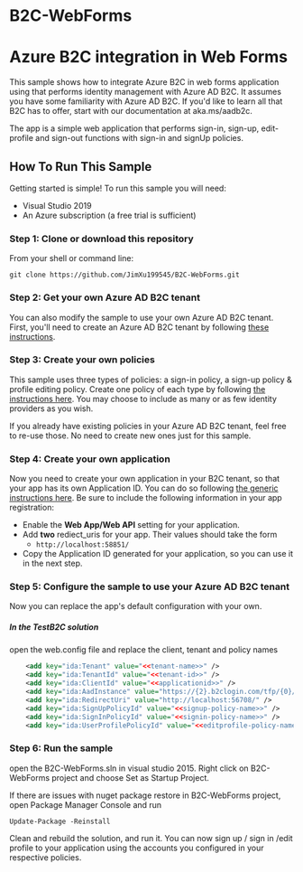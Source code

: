 # B2C-WebForms

# Azure B2C integration in Web Forms 

This sample shows how to integrate Azure B2C in web forms application using that performs identity management with Azure AD B2C. It assumes you have some familiarity with Azure AD B2C. If you'd like to learn all that B2C has to offer, start with our documentation at aka.ms/aadb2c.

The app is a simple web application that performs sign-in, sign-up, edit-profile and sign-out functions with sign-in and signUp policies.  

## How To Run This Sample

Getting started is simple! To run this sample you will need:

- Visual Studio 2019
- An Azure subscription (a free trial is sufficient)

### Step 1:  Clone or download this repository

From your shell or command line:

`git clone https://github.com/JimXu199545/B2C-WebForms.git` 

### Step 2: Get your own Azure AD B2C tenant

You can also modify the sample to use your own Azure AD B2C tenant.  First, you'll need to create an Azure AD B2C tenant by following [these instructions](https://azure.microsoft.com/documentation/articles/active-directory-b2c-get-started).

### Step 3: Create your own policies

This sample uses three types of policies: a sign-in policy, a sign-up policy & profile editing policy.  Create one policy of each type by following [the instructions here](https://azure.microsoft.com/documentation/articles/active-directory-b2c-reference-policies).  You may choose to include as many or as few identity providers as you wish.

If you already have existing policies in your Azure AD B2C tenant, feel free to re-use those.  No need to create new ones just for this sample.

### Step 4: Create your own application

Now you need to create your own application in your B2C tenant, so that your app has its own Application ID.  You can do so following [the generic instructions here](https://azure.microsoft.com/documentation/articles/active-directory-b2c-app-registration).  Be sure to include the following information in your app registration:

- Enable the **Web App/Web API** setting for your application.
- Add **two** rediect_uris for your app.  Their values should take the form 
    - `http://localhost:58851/`
- Copy the Application ID generated for your application, so you can use it in the next step.

### Step 5: Configure the sample to use your Azure AD B2C tenant

Now you can replace the app's default configuration with your own.  

##### In the TestB2C solution

open the web.config file and replace the client, tenant and policy names

```xml
    <add key="ida:Tenant" value="<<tenant-name>>" />
    <add key="ida:TenantId" value="<<tenant-id>>" />
    <add key="ida:ClientId" value="<<applicationid>>" />
    <add key="ida:AadInstance" value="https://{2}.b2clogin.com/tfp/{0}/{1}/v2.0/.well-known/openid-configuration" />
    <add key="ida:RedirectUri" value="http://localhost:56708/" />
    <add key="ida:SignUpPolicyId" value="<<signup-policy-name>>" />
    <add key="ida:SignInPolicyId" value="<<signin-policy-name>>" />
    <add key="ida:UserProfilePolicyId" value="<<editprofile-policy-name>>" />
```
### Step 6:  Run the sample

open the B2C-WebForms.sln in visual studio 2015. Right click on B2C-WebForms project and choose Set as Startup Project.

If there are issues with nuget package restore in B2C-WebForms project, open Package Manager Console and run

	Update-Package -Reinstall

Clean and rebuild the solution, and run it.  You can now sign up / sign in /edit profile to your application using the accounts you configured in your respective policies.

 

